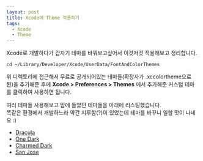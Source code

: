```yaml
---
layout: post
title: Xcode에 Theme 적용하기
tags:
  - Xcode
  - Theme
---
```


Xcode로 개발하다가 갑자기 테마를 바꿔보고싶어서 이것저것 적용해보고 정리합니다.

`cd ~/Library/Developer/Xcode/UserData/FontAndColorThemes`  

위 디렉토리에 접근해서 무료로 공개되어있는 테마들(확장자가 .xccolortheme으로 된)을 추가해준 후에
**Xcode > Preferences > Themes** 에서 추가해준 커스텀 테마를 클릭하여 사용하면 됩니다.

여러 테마들 사용해보고 맘에 들었던 테마들을 아래에 리스팅했습니다.    
똑같은 환경에서 개발하느라 약간 지루함(?)이 있었는데 테마를 바꾸니 일할 맛이 나네요 :)

- [Dracula](https://draculatheme.com/xcode)
- [One Dark](https://github.com/bojan/xcode-one-dark)
- [Charmed Dark](https://github.com/CypherPoet/charmed-dark-xcode-theme)
- [San Jose](https://patmurraydev.github.io/San-Jose/)